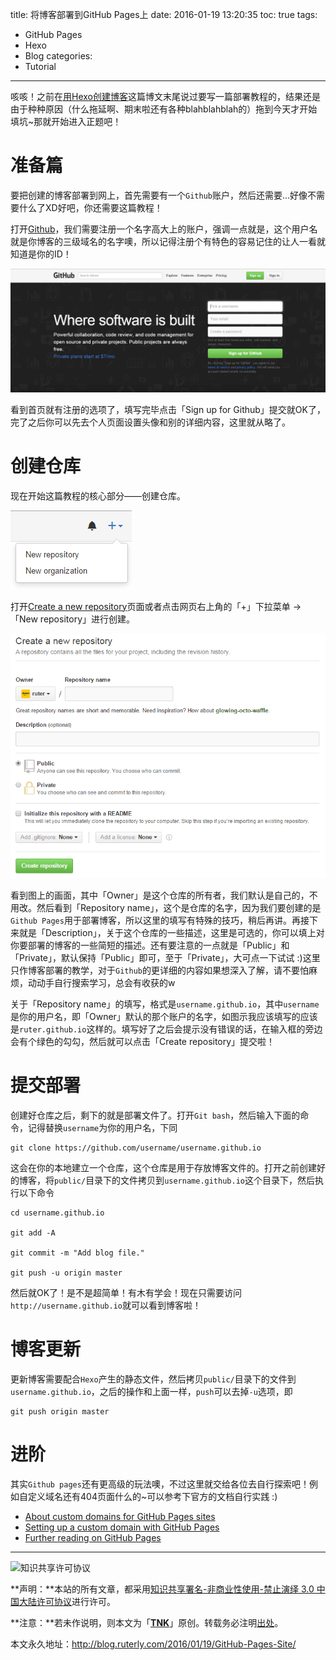 title: 将博客部署到GitHub Pages上
date: 2016-01-19 13:20:35
toc: true
tags:
- GitHub Pages
- Hexo
- Blog
categories:
- Tutorial
---
咳咳！之前在[用Hexo创建博客](http://ruter.github.io/2015/12/13/Create-blog-with-hexo/)这篇博文末尾说过要写一篇部署教程的，结果还是由于种种原因（什么拖延啊、期末啦还有各种blahblahblah的）拖到今天才开始填坑~那就开始进入正题吧！

# 准备篇
要把创建的博客部署到网上，首先需要有一个`Github`账户，然后还需要...好像不需要什么了XD好吧，你还需要这篇教程！

打开[Github](https://github.com/)，我们需要注册一个名字高大上的账户，强调一点就是，这个用户名就是你博客的三级域名的名字噢，所以记得注册个有特色的容易记住的让人一看就知道是你的ID！

![Github首页](/images/github-pages/reg.PNG)

看到首页就有注册的选项了，填写完毕点击「Sign up for Github」提交就OK了，完了之后你可以先去个人页面设置头像和别的详细内容，这里就从略了。

# 创建仓库
现在开始这篇教程的核心部分——创建仓库。

![创建仓库](/images/github-pages/new.PNG)

打开[Create a new repository](https://github.com/new)页面或者点击网页右上角的「+」下拉菜单 ->「New repository」进行创建。

![创建新仓库页面](/images/github-pages/repository.PNG)

看到图上的画面，其中「Owner」是这个仓库的所有者，我们默认是自己的，不用改。然后看到「Repository name」，这个是仓库的名字，因为我们要创建的是`Github Pages`用于部署博客，所以这里的填写有特殊的技巧，稍后再讲。再接下来就是「Description」，关于这个仓库的一些描述，这里是可选的，你可以填上对你要部署的博客的一些简短的描述。还有要注意的一点就是「Public」和「Private」，默认保持「Public」即可，至于「Private」，大可点一下试试 :)这里只作博客部署的教学，对于`Github`的更详细的内容如果想深入了解，请不要怕麻烦，动动手自行搜索学习，总会有收获的w

关于「Repository name」的填写，格式是`username.github.io`，其中`username`是你的用户名，即「Owner」默认的那个账户的名字，如图示我应该填写的应该是`ruter.github.io`这样的。填写好了之后会提示没有错误的话，在输入框的旁边会有个绿色的勾勾，然后就可以点击「Create repository」提交啦！

# 提交部署
创建好仓库之后，剩下的就是部署文件了。打开`Git bash`，然后输入下面的命令，记得替换`username`为你的用户名，下同

```
git clone https://github.com/username/username.github.io
```

这会在你的本地建立一个仓库，这个仓库是用于存放博客文件的。打开之前创建好的博客，将`public/`目录下的文件拷贝到`username.github.io`这个目录下，然后执行以下命令

```
cd username.github.io

git add -A

git commit -m "Add blog file."

git push -u origin master
```

然后就OK了！是不是超简单！有木有学会！现在只需要访问`http://username.github.io`就可以看到博客啦！

# 博客更新
更新博客需要配合`Hexo`产生的静态文件，然后拷贝`public/`目录下的文件到`username.github.io`，之后的操作和上面一样，`push`可以去掉`-u`选项，即

```
git push origin master
```

# 进阶
其实`Github pages`还有更高级的玩法噢，不过这里就交给各位去自行探索吧！例如自定义域名还有404页面什么的~可以参考下官方的文档自行实践 :)

- [About custom domains for GitHub Pages sites](https://help.github.com/articles/about-custom-domains-for-github-pages-sites/)
- [Setting up a custom domain with GitHub Pages](https://help.github.com/articles/setting-up-a-custom-domain-with-github-pages/)
- [Further reading on GitHub Pages](https://help.github.com/articles/further-reading-on-github-pages/)

---

![知识共享许可协议](https://i.creativecommons.org/l/by-nc-nd/3.0/cn/88x31.png)

**声明：**本站的所有文章，都采用[知识共享署名-非商业性使用-禁止演绎 3.0 中国大陆许可协议](http://creativecommons.org/licenses/by-nc-nd/3.0/cn/)进行许可。

**注意：**若未作说明，则本文为「[**TNK**](http://blog.ruterly.com/)」原创。转载务必注明[出处](http://blog.ruterly.com/2016/01/19/GitHub-Pages-Site/)。

本文永久地址：http://blog.ruterly.com/2016/01/19/GitHub-Pages-Site/
